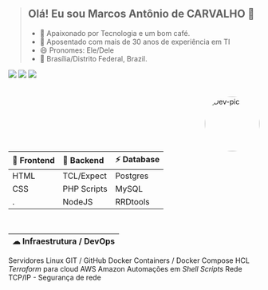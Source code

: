<!--
<div style="display: inline_block"><br>
  <img align="right" alt="Dev-pic" style="border-radius: 50%; width: auto; height: 110px;" src="https://marquesfernandes.com/wp-content/uploads/2020/08/Servidor-e1597608701874-1536x568.jpg">
</div>
-->

>## Olá! Eu sou Marcos Antônio de CARVALHO 👋 
> - 💖 Apaixonado por Tecnologia e um bom café.
> - 👀 Aposentado com mais de 30 anos de experiência em TI
> - 😄 Pronomes: Ele/Dele
> -  📍  Brasília/Distrito Federal, Brazil.

 <!-- 
 Etiquetas para contato
 https://dev.to/envoy_/150-badges-for-github-pnk 
 -->
 <div> 
  <a href = "mailto:marcos.antonio.carvalho@gmail.com"><img src="https://img.shields.io/badge/-Gmail-%23333?style=for-the-badge&logo=gmail&logoColor=white" target="_blank"></a> 
  <a href="https://www.linkedin.com/in/marcos-antonio-carvalho-5673218a" target="_blank"><img src="https://img.shields.io/badge/-LinkedIn-%230077B5?style=for-the-badge&logo=linkedin&logoColor=white" target="_blank"></a> 
  <a href = "https://web.whatsapp.com/+5561981575525"><img src="https://img.shields.io/badge/WhatsApp-25D366?style=for-the-badge&logo=whatsapp&logoColor=white" target="_blank"></a>  
</div>

<br>

<div style="display: inline_block"><br>
  <img align="right" alt="Dev-pic" style="border-radius: 50%; width: auto; height: 110px;" src="https://marquesfernandes.com/wp-content/uploads/2020/08/Servidor-e1597608701874-1536x568.jpg">
</div>

🚀 Frontend | 🚀 Backend | ⚡ Database 
:----------- | :---------- | :-----------
HTML         | TCL/Expect | Postgres
CSS          | PHP Scripts| MySQL
.            | NodeJS     | RRDtools

<br>

☁ Infraestrutura / DevOps |
:------------------------- |
Servidores Linux 
GIT / GitHub
Docker Containers / Docker Compose
HCL *Terraform* para cloud AWS Amazon
Automações em *Shell Scripts* 
Rede TCP/IP - Segurança de rede

<!--
#### 🚀 Frontend
- HTML 
- CSS

#### 🚀 Backend
- TCL/Expect
- PHP Scripts
- NodeJS

#### ⚡ Database
- MySQL
- RRDtools

#### ☁ Infraestrutura / DevOps
- Servidores Linux  
- Docker containers / Docker Compose
- HCL *Terraform* para AWS Amazon
- Automações em *Shell Scripts*
- Rede TCP/IP - Segurança de rede

-->

<!--
**dev-carvalho/dev-carvalho** is a ✨ _special_ ✨ repository because its `README.md` (this file) appears on your GitHub profile.

Here are some ideas to get you started:

- 🔭 I’m currently working on ...
- 🌱 I’m currently learning ...
- 👯 I’m looking to collaborate on ...
- 🤔 I’m looking for help with ...
- 💬 Ask me about ...
- 📫 How to reach me: ...
- 😄 Pronouns: ...
- ⚡ Fun fact: ...
- 🌱 Estudando NodeJS e MongoDB
-->


